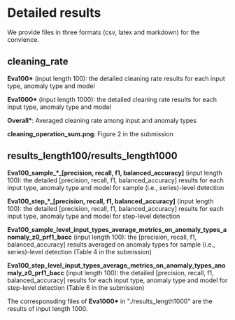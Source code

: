 # Detailed results
We provide files in three formats (csv, latex and markdown) for the convience.

## cleaning_rate
**Eva100\*** (input length 100): the detailed cleaning rate results for each input type, anomaly type and model

**Eva1000\*** (input length 1000): the detailed cleaning rate results for each input type, anomaly type and model

**Overall\***: Averaged cleaning rate among input and anomaly types

**cleaning_operation_sum.png**: Figure 2 in the submission

## results_length100/results_length1000

**Eva100_sample_*_[precision, recall, f1, balanced_accuracy]** (input length 100): the detailed [precision, recall, f1, balanced_accuracy] results for each input type, anomaly type and model for sample (i.e., series)-level detection

**Eva100_step_*_[precision, recall, f1, balanced_accuracy]** (input length 100): the detailed [precision, recall, f1, balanced_accuracy] results for each input type, anomaly type and model for step-level detection

**Eva100_sample_level_input_types_average_metrics_on_anomaly_types_anomaly_z0_prf1_bacc** (input length 100): the [precision, recall, f1, balanced_accuracy] results averaged on anomaly types for sample (i.e., series)-level detection (Table 4 in the submission)

**Eva100_step_level_input_types_average_metrics_on_anomaly_types_anomaly_z0_prf1_bacc** (input length 100): the detailed [precision, recall, f1, balanced_accuracy] results for each input type, anomaly type and model for step-level detection (Table 6 in the submission)

The corresponsding files of **Eva1000\*** in "./results_length1000" are the results of input length 1000.

